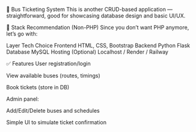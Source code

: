 🎫 Bus Ticketing System
This is another CRUD-based application — straightforward, good for showcasing database design and basic UI/UX.

🔧 Stack Recommendation (Non-PHP)
Since you don’t want PHP anymore, let’s go with:

Layer	Tech Choice
Frontend	HTML, CSS, Bootstrap
Backend	Python Flask
Database	MySQL
Hosting (Optional)	Localhost / Render / Railway

✅ Features
User registration/login

View available buses (routes, timings)

Book tickets (store in DB)

Admin panel:

Add/Edit/Delete buses and schedules

Simple UI to simulate ticket confirmation
